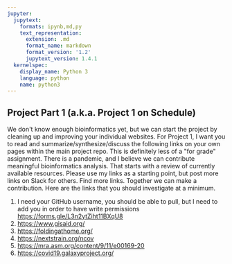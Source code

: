 ```yaml
---
jupyter:
  jupytext:
    formats: ipynb,md,py
    text_representation:
      extension: .md
      format_name: markdown
      format_version: '1.2'
      jupytext_version: 1.4.1
  kernelspec:
    display_name: Python 3
    language: python
    name: python3
---
```


## Project Part 1 (a.k.a. Project 1 on Schedule)
We don't know enough bioinformatics yet, but we can start the project by cleaning up and improving your individual websites. For Project 1, I want you to read and summarize/synthesize/discuss the following links on your own pages within the main project repo. This is definitely less of a "for grade" assignment. There is a pandemic, and I believe we can contribute meaningful bioinformatics analysis. That starts with a review of currently available resources. Please use my links as a starting point, but post more links on Slack for others. Find more links. Together we can make a contribution. Here are the links that you should investigate at a minimum.

1. I need your GitHub username, you should be able to pull, but I need to add you in order to have write permissions <a href="https://forms.gle/L3n2ytZiht11BXqU8">https://forms.gle/L3n2ytZiht11BXqU8</a>
2. https://www.gisaid.org/
3. https://foldingathome.org/
4. https://nextstrain.org/ncov
5. https://mra.asm.org/content/9/11/e00169-20
6. https://covid19.galaxyproject.org/
